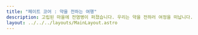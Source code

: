 ```yaml
---
title: "페이트 코어 : 약을 전하는 여행"
description: 고립된 마을에 전염병이 퍼졌습니다. 우리는 약을 전하러 여정을 떠납니다.
layout: ../../../layouts/MainLayout.astro
---
```

